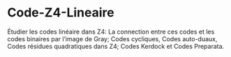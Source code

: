 # Code-Z4-Lineaire
Étudier les codes linéaire dans Z4: La connection entre ces codes et les codes binaires par l’image de Gray; Codes cycliques, Codes auto-duaux, Codes résidues quadratiques dans Z4; Codes Kerdock et Codes Preparata.
